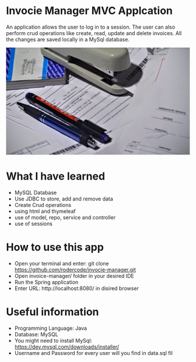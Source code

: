 # Invocie Manager MVC Applcation
An application allows the user to log in to a session. The user can also perform crud operations like create, read, update and delete invoices. All the changes are saved locally in a MySql database.

![My Image](invocie.png)

# What I have learned
- MySQL Database
- Use JDBC to store, add and remove data
- Create Crud operations
- using html and thymeleaf
- use of model, repo, service and controller
- use of sessions

# How to use this app
* Open your terminal and enter: git clone https://github.com/rodercode/invocie-manager.git
* Open invoice-manager/ folder in your desired IDE
* Run the Spring application
* Enter URL: http://localhost:8080/ in disired browser

# Useful information
- Programming Language: Java
- Database: MySQL
- You might need to install MySql: https://dev.mysql.com/downloads/installer/
- Username and Password for every user will you find in data.sql fil
